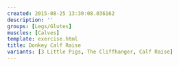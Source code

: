 ```yaml
---
created: 2015-08-25 13:30:08.036162
description: ''
groups: [Legs/Glutes]
muscles: [Calves]
template: exercise.html
title: Donkey Calf Raise
variants: [3 Little Pigs, The Cliffhanger, Calf Raise]
---
```

